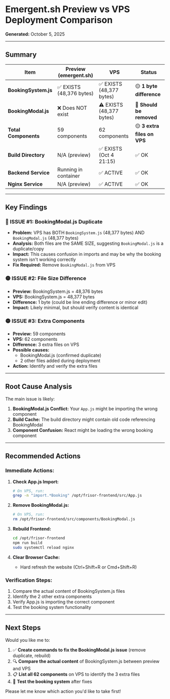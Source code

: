# Emergent.sh Preview vs VPS Deployment Comparison

**Generated:** October 5, 2025

---

## Summary

| Item | Preview (emergent.sh) | VPS | Status |
|------|----------------------|-----|--------|
| **BookingSystem.js** | ✅ EXISTS (48,376 bytes) | ✅ EXISTS (48,377 bytes) | 🟡 **1 byte difference** |
| **BookingModal.js** | ❌ Does NOT exist | ⚠️ EXISTS (48,377 bytes) | 🔴 **Should be removed** |
| **Total Components** | 59 components | 62 components | 🟡 **3 extra files on VPS** |
| **Build Directory** | N/A (preview) | ✅ EXISTS (Oct 4 21:15) | ✅ OK |
| **Backend Service** | Running in container | ✅ ACTIVE | ✅ OK |
| **Nginx Service** | N/A (preview) | ✅ ACTIVE | ✅ OK |

---

## Key Findings

### 🔴 ISSUE #1: BookingModal.js Duplicate
- **Problem:** VPS has BOTH `BookingSystem.js` (48,377 bytes) AND `BookingModal.js` (48,377 bytes)
- **Analysis:** Both files are the SAME SIZE, suggesting `BookingModal.js` is a duplicate/copy
- **Impact:** This causes confusion in imports and may be why the booking system isn't working correctly
- **Fix Required:** Remove `BookingModal.js` from VPS

### 🟡 ISSUE #2: File Size Difference
- **Preview:** BookingSystem.js = 48,376 bytes
- **VPS:** BookingSystem.js = 48,377 bytes
- **Difference:** 1 byte (could be line ending difference or minor edit)
- **Impact:** Likely minimal, but should verify content is identical

### 🟡 ISSUE #3: Extra Components
- **Preview:** 59 components
- **VPS:** 62 components
- **Difference:** 3 extra files on VPS
- **Possible causes:**
  - BookingModal.js (confirmed duplicate)
  - 2 other files added during deployment
- **Action:** Identify and verify the extra files

---

## Root Cause Analysis

The main issue is likely:

1. **BookingModal.js Conflict:** Your `App.js` might be importing the wrong component
2. **Build Cache:** The build directory might contain old code referencing BookingModal
3. **Component Confusion:** React might be loading the wrong booking component

---

## Recommended Actions

### Immediate Actions:

1. **Check App.js Import:**
   ```bash
   # On VPS, run:
   grep -n "import.*Booking" /opt/frisor-frontend/src/App.js
   ```

2. **Remove BookingModal.js:**
   ```bash
   # On VPS, run:
   rm /opt/frisor-frontend/src/components/BookingModal.js
   ```

3. **Rebuild Frontend:**
   ```bash
   cd /opt/frisor-frontend
   npm run build
   sudo systemctl reload nginx
   ```

4. **Clear Browser Cache:**
   - Hard refresh the website (Ctrl+Shift+R or Cmd+Shift+R)

### Verification Steps:

1. Compare the actual content of BookingSystem.js files
2. Identify the 2 other extra components
3. Verify App.js is importing the correct component
4. Test the booking system functionality

---

## Next Steps

Would you like me to:
1. ✅ **Create commands to fix the BookingModal.js issue** (remove duplicate, rebuild)
2. 🔍 **Compare the actual content** of BookingSystem.js between preview and VPS
3. 📋 **List all 62 components** on VPS to identify the 3 extra files
4. 🧪 **Test the booking system** after fixes

Please let me know which action you'd like to take first!
